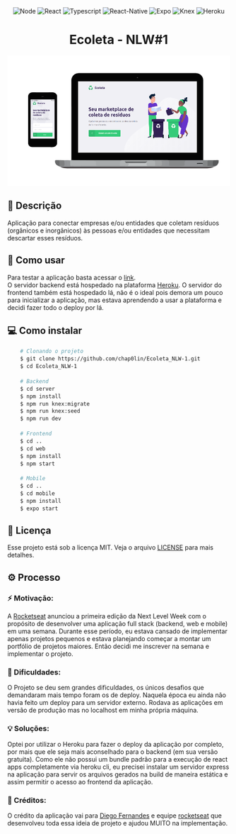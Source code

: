 <!-- VARS -->
[live-demo-url]: https://chap0lin-ecoleta-nlw1-web.herokuapp.com/
[back-end-url]: https://chap0lin-ecoleta-nlw1-server.herokuapp.com/
[react-badge]: https://img.shields.io/badge/react-%5E16.13.1-%2300d8ff
[typescript-badge]: https://img.shields.io/badge/typescript-%5E3.7.5-%232d79c7
[node-badge]: https://img.shields.io/badge/node-v12.9.1-%238bc500
[expo-badge]: https://img.shields.io/badge/expo-~37.0.3-%23000020
[reactnative-badge]: https://img.shields.io/badge/react--native-~0.61.17-%2300d8ff
[knex-badge]: https://img.shields.io/badge/knex-%5E0.21.1-%23e16426
[heroku-badge]: https://img.shields.io/badge/heroku-active-%238052bc

<!-- VARS -->
<div align="center">
    <!--
![Node][node-badge]
![React][react-badge]
![Typescript][typescript-badge]
![React-Native][reactnative-badge]
![Expo][expo-badge]
![Knex][knex-badge]
![Heroku][heroku-badge]
-->
<img src="https://img.shields.io/badge/node-v12.9.1-%238bc500" alt="Node" />
<img src="https://img.shields.io/badge/react-%5E16.13.1-%2300d8ff" alt="React" />
<img src="https://img.shields.io/badge/typescript-%5E3.7.5-%232d79c7" alt="Typescript" />
<img src="https://img.shields.io/badge/react--native-~0.61.17-%2300d8ff" alt="React-Native" />
<img src="https://img.shields.io/badge/expo-~37.0.3-%23000020" alt="Expo" />
<img src="https://img.shields.io/badge/knex-%5E0.21.1-%23e16426" alt="Knex" />
<img src="https://img.shields.io/badge/heroku-active-%238052bc" alt="Heroku" />
</div>
<h1 align="center">
    Ecoleta - NLW#1
</h1>

<p align="center" >
    <img alt="Screenshot" title="" src="screenshot.png" width="512" />
</p>

## :memo: Descrição
Aplicação para conectar empresas e/ou entidades que coletam resíduos (orgânicos e inorgânicos) às pessoas e/ou entidades que necessitam descartar esses resíduos.

## :rocket: Como usar
Para testar a aplicação basta acessar o [link][live-demo-url].<br>
O servidor backend está hospedado na plataforma [Heroku][back-end-url].
O servidor do frontend também está hospedado lá, não é o ideal pois demora um pouco para inicializar a aplicação, mas estava aprendendo a usar a plataforma e decidi fazer todo o deploy por lá.
<!--## :book: Features

-->
## :computer: Como instalar
```sh
    # Clonando o projeto
    $ git clone https://github.com/chap0lin/Ecoleta_NLW-1.git
    $ cd Ecoleta_NLW-1
    
    # Backend
    $ cd server
    $ npm install
    $ npm run knex:migrate
    $ npm run knex:seed
    $ npm run dev
    
    # Frontend
    $ cd ..
    $ cd web
    $ npm install
    $ npm start
    
    # Mobile
    $ cd ..
    $ cd mobile
    $ npm install
    $ expo start
```
## :key: Licença
Esse projeto está sob a licença MIT. Veja o arquivo [LICENSE](LICENSE.md) para mais detalhes.
## :gear: Processo
### :zap: Motivação:
A [Rocketseat](https://rocketseat.com.br/) anunciou a primeira edição da Next Level Week com o propósito de desenvolver uma aplicação full stack (backend, web e mobile) em uma semana. Durante esse período, eu estava cansado de implementar apenas projetos pequenos e estava planejando começar a montar um portfólio de projetos maiores. Então decidi me inscrever na semana e implementar o projeto.
### :wrench: Dificuldades:
O Projeto se deu sem grandes dificuldades, os únicos desafios que demandaram mais tempo foram os de deploy. Naquela época eu ainda não havia feito um deploy para um servidor externo. Rodava as aplicações em versão de produção mas no localhost em minha própria máquina.
### :bulb: Soluções:
Optei por utilizar o Heroku para fazer o deploy da aplicação por completo, por mais que ele seja mais aconselhado para o backend (em sua versão gratuita). Como ele não possui um bundle padrão para a execução de react apps completamente via heroku cli, eu precisei instalar um servidor express na aplicação para servir os arquivos gerados na build de maneira estática e assim permitir o acesso ao frontend da aplicação.
### :checkered_flag: Créditos:
O crédito da aplicação vai para [Diego Fernandes](https://github.com/diego3g) e equipe [rocketseat](https://rocketseat.com.br/) que desenvolveu toda essa ideia de projeto e ajudou MUITO na implementação.
